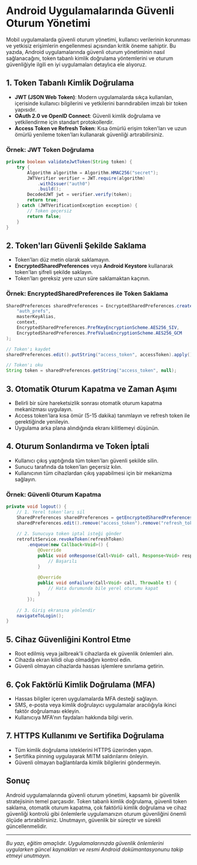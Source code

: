 # Android Uygulamalarında Güvenli Oturum Yönetimi

Mobil uygulamalarda güvenli oturum yönetimi, kullanıcı verilerinin korunması ve yetkisiz erişimlerin engellenmesi açısından kritik öneme sahiptir. Bu yazıda, Android uygulamalarında güvenli oturum yönetiminin nasıl sağlanacağını, token tabanlı kimlik doğrulama yöntemlerini ve oturum güvenliğiyle ilgili en iyi uygulamaları detaylıca ele alıyoruz.

## 1. Token Tabanlı Kimlik Doğrulama

- **JWT (JSON Web Token)**: Modern uygulamalarda sıkça kullanılan, içerisinde kullanıcı bilgilerini ve yetkilerini barındırabilen imzalı bir token yapısıdır.
- **OAuth 2.0 ve OpenID Connect**: Güvenli kimlik doğrulama ve yetkilendirme için standart protokollerdir.
- **Access Token ve Refresh Token**: Kısa ömürlü erişim token'ları ve uzun ömürlü yenileme token'ları kullanarak güvenliği artırabilirsiniz.

### Örnek: JWT Token Doğrulama

```java
private boolean validateJwtToken(String token) {
    try {
        Algorithm algorithm = Algorithm.HMAC256("secret");
        JWTVerifier verifier = JWT.require(algorithm)
            .withIssuer("auth0")
            .build();
        DecodedJWT jwt = verifier.verify(token);
        return true;
    } catch (JWTVerificationException exception) {
        // Token geçersiz
        return false;
    }
}
```

## 2. Token'ları Güvenli Şekilde Saklama

- Token'ları düz metin olarak saklamayın.
- **EncryptedSharedPreferences** veya **Android Keystore** kullanarak token'ları şifreli şekilde saklayın.
- Token'ları gereksiz yere uzun süre saklamaktan kaçının.

### Örnek: EncryptedSharedPreferences ile Token Saklama

```java
SharedPreferences sharedPreferences = EncryptedSharedPreferences.create(
    "auth_prefs",
    masterKeyAlias,
    context,
    EncryptedSharedPreferences.PrefKeyEncryptionScheme.AES256_SIV,
    EncryptedSharedPreferences.PrefValueEncryptionScheme.AES256_GCM
);

// Token'ı kaydet
sharedPreferences.edit().putString("access_token", accessToken).apply();

// Token'ı oku
String token = sharedPreferences.getString("access_token", null);
```

## 3. Otomatik Oturum Kapatma ve Zaman Aşımı

- Belirli bir süre hareketsizlik sonrası otomatik oturum kapatma mekanizması uygulayın.
- Access token'lara kısa ömür (5-15 dakika) tanımlayın ve refresh token ile gerektiğinde yenileyin.
- Uygulama arka plana alındığında ekranı kilitlemeyi düşünün.

## 4. Oturum Sonlandırma ve Token İptali

- Kullanıcı çıkış yaptığında tüm token'ları güvenli şekilde silin.
- Sunucu tarafında da token'ları geçersiz kılın.
- Kullanıcının tüm cihazlardan çıkış yapabilmesi için bir mekanizma sağlayın.

### Örnek: Güvenli Oturum Kapatma

```java
private void logout() {
    // 1. Yerel token'ları sil
    SharedPreferences sharedPreferences = getEncryptedSharedPreferences();
    sharedPreferences.edit().remove("access_token").remove("refresh_token").apply();
    
    // 2. Sunucuya token iptal isteği gönder
    retrofitService.revokeToken(refreshToken)
        .enqueue(new Callback<Void>() {
            @Override
            public void onResponse(Call<Void> call, Response<Void> response) {
                // Başarılı
            }
            
            @Override
            public void onFailure(Call<Void> call, Throwable t) {
                // Hata durumunda bile yerel oturumu kapat
            }
        });
    
    // 3. Giriş ekranına yönlendir
    navigateToLogin();
}
```

## 5. Cihaz Güvenliğini Kontrol Etme

- Root edilmiş veya jailbreak'li cihazlarda ek güvenlik önlemleri alın.
- Cihazda ekran kilidi olup olmadığını kontrol edin.
- Güvenli olmayan cihazlarda hassas işlemlere sınırlama getirin.

## 6. Çok Faktörlü Kimlik Doğrulama (MFA)

- Hassas bilgiler içeren uygulamalarda MFA desteği sağlayın.
- SMS, e-posta veya kimlik doğrulayıcı uygulamalar aracılığıyla ikinci faktör doğrulaması ekleyin.
- Kullanıcıya MFA'nın faydaları hakkında bilgi verin.

## 7. HTTPS Kullanımı ve Sertifika Doğrulama

- Tüm kimlik doğrulama isteklerini HTTPS üzerinden yapın.
- Sertifika pinning uygulayarak MITM saldırılarını önleyin.
- Güvenli olmayan bağlantılarda kimlik bilgilerini göndermeyin.

## Sonuç

Android uygulamalarında güvenli oturum yönetimi, kapsamlı bir güvenlik stratejisinin temel parçasıdır. Token tabanlı kimlik doğrulama, güvenli token saklama, otomatik oturum kapatma, çok faktörlü kimlik doğrulama ve cihaz güvenliği kontrolü gibi önlemlerle uygulamanızın oturum güvenliğini önemli ölçüde artırabilirsiniz. Unutmayın, güvenlik bir süreçtir ve sürekli güncellenmelidir.

---

*Bu yazı, eğitim amaçlıdır. Uygulamalarınızda güvenlik önlemlerini uygularken güncel kaynakları ve resmi Android dokümantasyonunu takip etmeyi unutmayın.* 